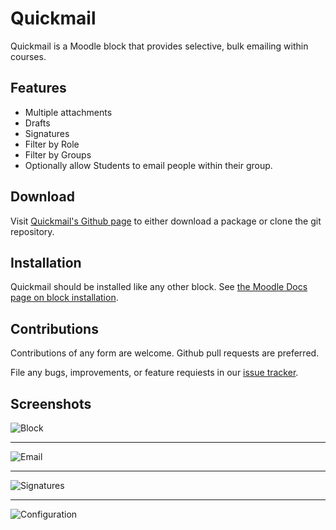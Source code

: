 # Quickmail

Quickmail is a Moodle block that provides selective, bulk emailing within courses.

## Features

* Multiple attachments
* Drafts
* Signatures
* Filter by Role
* Filter by Groups
* Optionally allow Students to email people within their group.

## Download

Visit [Quickmail's Github page][quickmail_github] to either download a package or clone the git repository.

## Installation

Quickmail should be installed like any other block. See [the Moodle Docs page on block installation][block_doc].

## Contributions

Contributions of any form are welcome. Github pull requests are preferred.

File any bugs, improvements, or feature requiests in our [issue tracker][issues].

## Screenshots

![Block][block]

---

![Email][email]

---

![Signatures][signature]

---

![Configuration][config]

[quickmail_github]: https://github.com/lsuits/quickmail
[block_doc]: http://docs.moodle.org/20/en/Installing_contributed_modules_or_plugins#Block_installation
[block]: https://tigerbytes2.lsu.edu/users/pcali1/work/block.png
[config]: https://tigerbytes2.lsu.edu/users/pcali1/work/config.png
[signature]: https://tigerbytes2.lsu.edu/users/pcali1/work/signature.png
[email]: https://tigerbytes2.lsu.edu/users/pcali1/work/email.png
[issues]: https://github.com/lsuits/quickmail/issues
